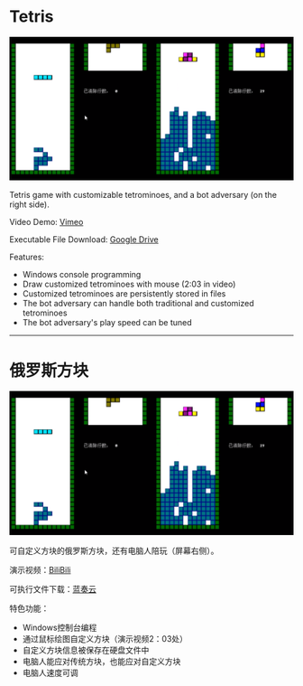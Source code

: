 # Tetris

![title_img](doc/title_img.png)

Tetris game with customizable tetrominoes, and a bot adversary (on the right side).

Video Demo: [Vimeo](https://vimeo.com/433939685)

Executable File Download: [Google Drive](https://drive.google.com/drive/folders/18C2yXwJ-W-4sQsBSxeIS-zAmI0r_kbQk?usp=sharing)

Features:
- Windows console programming
- Draw customized tetrominoes with mouse (2:03 in video)
- Customized tetrominoes are persistently stored in files
- The bot adversary can handle both traditional and customized tetrominoes
- The bot adversary's play speed can be tuned

---

# 俄罗斯方块

![title_img](doc/title_img.png)

可自定义方块的俄罗斯方块，还有电脑人陪玩（屏幕右侧）。

演示视频：[BiliBili](https://www.bilibili.com/video/BV1rs411b7VG/)

可执行文件下载：[蓝奏云](https://wws.lanzous.com/iwrz1e8b32d)

特色功能：
- Windows控制台编程
- 通过鼠标绘图自定义方块（演示视频2：03处）
- 自定义方块信息被保存在硬盘文件中
- 电脑人能应对传统方块，也能应对自定义方块
- 电脑人速度可调